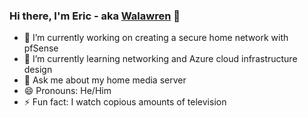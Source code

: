 ### Hi there, I'm Eric - aka [Walawren](https://github.com/Walawren) 👋

- 🔭 I’m currently working on creating a secure home network with pfSense
- 🌱 I’m currently learning networking and Azure cloud infrastructure design
- 💬 Ask me about my home media server
- 😄 Pronouns: He/Him
- ⚡ Fun fact: I watch copious amounts of television

<!--
**ecarlson94/ecarlson94** is a ✨ _special_ ✨ repository because its `README.md` (this file) appears on your GitHub profile.

-->
